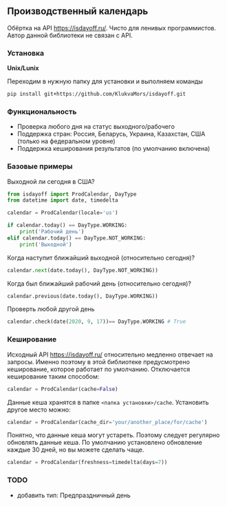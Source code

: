 ## Производственный календарь

Обёртка на API https://isdayoff.ru/. Чисто для ленивых программистов. Автор данной библиотеки не связан с API.

### **Установка**

 **Unix/Lunix**

Переходим в нужную папку для установки и выполняем команды

```sh
pip install git+https://github.com/KlukvaMors/isdayoff.git
```

### Функциональность

- Проверка любого дня на статус выходного/рабочего
- Поддержка стран: Россия, Беларусь, Украина, Казахстан, США (только на федеральном уровне)
- Поддержка кеширования результатов (по умолчанию включена)



### **Базовые примеры**

Выходной ли сегодня в США?

```python
from isdayoff import ProdCalendar, DayType
from datetime import date, timedelta

calendar = ProdCalendar(locale='us')

if calendar.today() == DayType.WORKING:
    print('Рабочий день')
elif calendar.today() == DayType.NOT_WORKING:
    print('Выходной')
```

Когда наступит ближайший выходной (относительно сегодня)?

```python
calendar.next(date.today(), DayType.NOT_WORKING))
```

Когда был ближайший рабочий день (относительно сегодня)?

```python
calendar.previous(date.today(), DayType.WORKING))
```

Проверть любой другой день

```python
calendar.check(date(2020, 9, 17))== DayType.WORKING # True
```



### **Кеширование**

Исходный API https://isdayoff.ru/ относительно медленно отвечает на запросы. Именно поэтому в этой библиотеке предусмотрено кеширование, которое работает по умолчанию. Отключается кеширование таким способом:

```python
calendar = ProdCalendar(cache=False)
```

Данные кеша хранятся в папке `<папка установки>/cache`. Установить другое место можно:

```python
calendar = ProdCalendar(cache_dir='your/another_place/for/cache')
```

Понятно, что данные кеша могут устареть. Поэтому следует регулярно обновлять данные кеша. По умолчанию установлено обновление каждые 30 дней, но вы можете сделать чаще.

```python
calendar = ProdCalendar(freshness=timedelta(days=7))
```



### TODO

- добавить тип: Предпраздничный день

